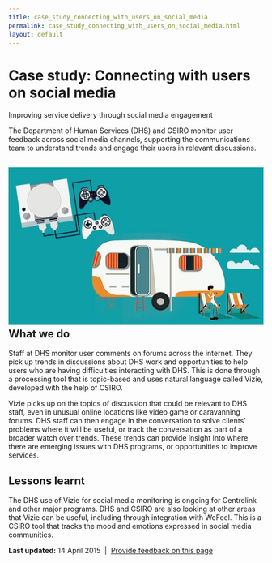 ```yaml
---
title: case_study_connecting_with_users_on_social_media
permalink: case_study_connecting_with_users_on_social_media.html
layout: default
---
```

Case study: Connecting with users on social media
=================================================

Improving service delivery through social media engagement

The Department of Human Services (DHS) and CSIRO monitor user feedback across social media channels, supporting the communications team to understand trends and engage their users in relevant discussions.

![Connecting with users on social media](../sites/g/files/net466/f/styles/large/public/case+delivery.jpg%3Fitok=xG844peF "Connecting with customers on social media")What we do
-------------------------------------------------------------------------------------------------------------------------------------------------------------------------------

Staff at DHS monitor user comments on forums across the internet. They pick up trends in discussions about DHS work and opportunities to help users who are having difficulties interacting with DHS. This is done through a processing tool that is topic-based and uses natural language called Vizie, developed with the help of CSIRO.

Vizie picks up on the topics of discussion that could be relevant to DHS staff, even in unusual online locations like video game or caravanning forums. DHS staff can then engage in the conversation to solve clients’ problems where it will be useful, or track the conversation as part of a broader watch over trends. These trends can provide insight into where there are emerging issues with DHS programs, or opportunities to improve services.

Lessons learnt
--------------

The DHS use of Vizie for social media monitoring is ongoing for Centrelink and other major programs. DHS and CSIRO are also looking at other areas that Vizie can be useful, including through integration with WeFeel. This is a CSIRO tool that tracks the mood and emotions expressed in social media communities. 

**Last updated:** 14 April 2015  |  [Provide feedback on this page](../feedback%3Furl_from=Connectingwithcustomersonsocialmedia.html)

